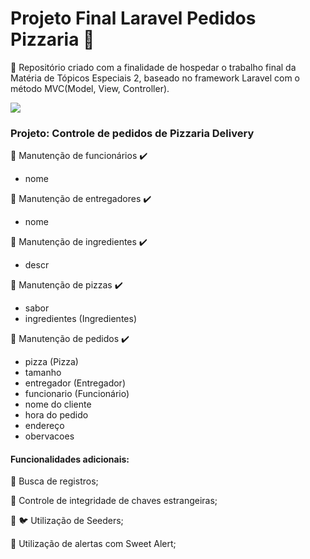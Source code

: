 # Projeto Final Laravel Pedidos Pizzaria :pizza:
:checkered_flag: Repositório criado com a finalidade de hospedar o trabalho final da Matéria de Tópicos Especiais 2, baseado no framework Laravel com o método MVC(Model, View, Controller).

<img src="https://img.shields.io/static/v1?label=php&message=laravel&color=blue&style=for-the-badge&logo=PHP"/>

### Projeto: Controle de pedidos de Pizzaria Delivery
:pizza: Manutenção de funcionários :heavy_check_mark:
   - nome

:pizza: Manutenção de entregadores :heavy_check_mark:
   - nome
  
:pizza: Manutenção de ingredientes :heavy_check_mark:
   - descr
    
:pizza: Manutenção de pizzas :heavy_check_mark:
   - sabor
   - ingredientes (Ingredientes)

:pizza: Manutenção de pedidos :heavy_check_mark:
   - pizza (Pizza)
   - tamanho
   - entregador (Entregador)
   - funcionario (Funcionário)
   - nome do cliente
   - hora do pedido
   - endereço
   - obervacoes
   
#### Funcionalidades adicionais:

:mag_right: Busca de registros;

:key: Controle de integridade de chaves estrangeiras;

:seedling: :bird: Utilização de Seeders;

:mega: Utilização de alertas com Sweet Alert;


